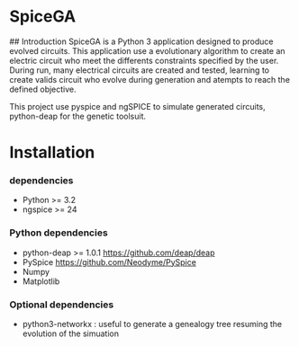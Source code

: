 SpiceGA
=======
## Introduction
SpiceGA is a Python 3 application designed to produce evolved circuits. This application use a evolutionary algorithm to create an electric circuit who meet the differents constraints specified by the user.
During run, many electrical circuits are created and tested, learning to create valids circuit who evolve during generation and atempts to reach the defined objective. 

This project use pyspice and ngSPICE to simulate generated circuits, python-deap for the genetic toolsuit.

# Installation
### dependencies 
- Python >= 3.2
- ngspice >= 24

### Python dependencies
- python-deap >= 1.0.1  https://github.com/deap/deap
- PySpice https://github.com/Neodyme/PySpice
- Numpy
- Matplotlib
### Optional dependencies 
- python3-networkx : useful to generate a genealogy tree resuming the evolution of the simuation
